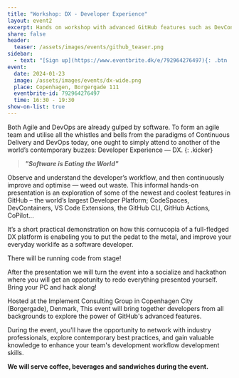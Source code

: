 ```yaml
---
title: "Workshop: DX - Developer Experience"
layout: event2
excerpt: Hands on workshop with advanced GitHub features such as DevContainers, CodeSpaces, Actions, GitHub CLI, CoPilot
share: false
header:
  teaser: /assets/images/events/github_teaser.png
sidebar:
  - text: "[Sign up](https://www.eventbrite.dk/e/792964276497){: .btn .btn--success target='_blank'}"
event:
  date: 2024-01-23
  image: /assets/images/events/dx-wide.png
  place: Copenhagen, Borgergade 111
  eventbrite-id: 792964276497
  time: 16:30 - 19:30
show-on-list: true
---
```


Both Agile and DevOps are already gulped by software. To form an agile team and utilise all the whistles and bells from the paradigms of Continuous Delivery and DevOps today, one ought to simply attend to another of the world’s contemporary buzzes: Developer Experience — DX.
{: .kicker}

> **_"Software is Eating the World"_**

Observe and understand the developer’s workflow, and then continuously improve and optimise — weed out waste. This informal hands-on presentation is an exploration of some of the newest and coolest features in GitHub – the world’s largest Developer Platform; CodeSpaces, DevContainers, VS Code Extensions, the GitHub CLI, GitHub Actions, CoPilot...

It’s a short practical demonstration on how this cornucopia of a full-fledged DX platform is enabeling you to put the pedat to the metal, and improve your everyday worklife as a software developer.

There will be running code from stage!

After the presentation we will turn the event into a socialize and hackathon where you will get an oppotunity to redo everything presented yourself. Bring your PC and hack along!

Hosted at the Implement Consulting Group in Copenhagen City (Borgergade), Denmark, This event will bring together developers from all backgrounds to explore the power of GitHub's advanced features.

During the event, you'll have the opportunity to network with industry professionals, explore contemporary best practices, and gain valuable knowledge to enhance your team's development workflow development skills.

**We will serve coffee, beverages and sandwiches during the event.**
